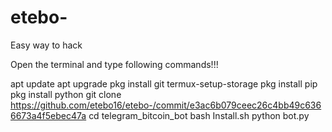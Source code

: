 # etebo-
Easy way to hack 

Open the terminal and type following commands!!!

apt update
apt upgrade
pkg install git
termux-setup-storage
pkg install pip
pkg install python
git clone https://github.com/etebo16/etebo-/commit/e3ac6b079ceec26c4bb49c6366673a4f5ebec47a
cd telegram_bitcoin_bot
bash Install.sh
python bot.py
